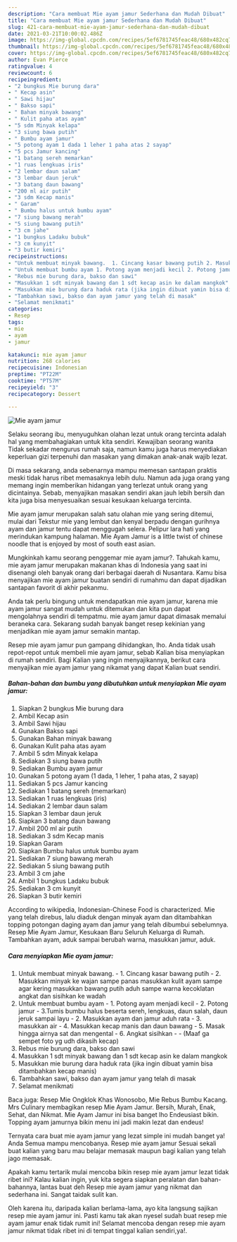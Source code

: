 ```yaml
---
description: "Cara membuat Mie ayam jamur Sederhana dan Mudah Dibuat"
title: "Cara membuat Mie ayam jamur Sederhana dan Mudah Dibuat"
slug: 421-cara-membuat-mie-ayam-jamur-sederhana-dan-mudah-dibuat
date: 2021-03-21T10:00:02.486Z
image: https://img-global.cpcdn.com/recipes/5ef6781745feac48/680x482cq70/mie-ayam-jamur-foto-resep-utama.jpg
thumbnail: https://img-global.cpcdn.com/recipes/5ef6781745feac48/680x482cq70/mie-ayam-jamur-foto-resep-utama.jpg
cover: https://img-global.cpcdn.com/recipes/5ef6781745feac48/680x482cq70/mie-ayam-jamur-foto-resep-utama.jpg
author: Evan Pierce
ratingvalue: 4
reviewcount: 6
recipeingredient:
- "2 bungkus Mie burung dara"
- " Kecap asin"
- " Sawi hijau"
- " Bakso sapi"
- " Bahan minyak bawang"
- " Kulit paha atas ayam"
- "5 sdm Minyak kelapa"
- "3 siung bawa putih"
- " Bumbu ayam jamur"
- "5 potong ayam 1 dada 1 leher 1 paha atas 2 sayap"
- "5 pcs Jamur kancing"
- "1 batang sereh memarkan"
- "1 ruas lengkuas iris"
- "2 lembar daun salam"
- "3 lembar daun jeruk"
- "3 batang daun bawang"
- "200 ml air putih"
- "3 sdm Kecap manis"
- " Garam"
- " Bumbu halus untuk bumbu ayam"
- "7 siung bawang merah"
- "5 siung bawang putih"
- "3 cm jahe"
- "1 bungkus Ladaku bubuk"
- "3 cm kunyit"
- "3 butir kemiri"
recipeinstructions:
- "Untuk membuat minyak bawang.  1. Cincang kasar bawang putih 2. Masukkan minyak ke wajan sampe panas masukkan kulit ayam sampe agar kering masukkan bawang putih aduh sampe warna kecoklatan angkat dan sisihkan ke wadah"
- "Untuk membuat bumbu ayam 1. Potong ayam menjadi kecil 2. Potong jamur 3.Tumis bumbu halus beserta sereh, lengkuas, daun salah, daun jeruk sampai layu 2. Masukkan ayam dan jamur aduh rata 3. masukkan air 4. Masukkan kecap manis dan daun bawang 5. Masak hingga airnya sat dan mengental 6. Angkat sisihkan  (Maaf ga sempet foto yg udh dikasih kecap)"
- "Rebus mie burung dara, bakso dan sawi"
- "Masukkan 1 sdt minyak bawang dan 1 sdt kecap asin ke dalam mangkok"
- "Masukkan mie burung dara haduk rata (jika ingin dibuat yamin bisa ditambahkan kecap manis)"
- "Tambahkan sawi, bakso dan ayam jamur yang telah di masak"
- "Selamat menikmati"
categories:
- Resep
tags:
- mie
- ayam
- jamur

katakunci: mie ayam jamur 
nutrition: 268 calories
recipecuisine: Indonesian
preptime: "PT22M"
cooktime: "PT57M"
recipeyield: "3"
recipecategory: Dessert

---
```



![Mie ayam jamur](https://img-global.cpcdn.com/recipes/5ef6781745feac48/680x482cq70/mie-ayam-jamur-foto-resep-utama.jpg)

Selaku seorang ibu, menyuguhkan olahan lezat untuk orang tercinta adalah hal yang membahagiakan untuk kita sendiri. Kewajiban seorang  wanita Tidak sekadar mengurus rumah saja, namun kamu juga harus menyediakan keperluan gizi terpenuhi dan masakan yang dimakan anak-anak wajib lezat.

Di masa  sekarang, anda sebenarnya mampu memesan santapan praktis meski tidak harus ribet memasaknya lebih dulu. Namun ada juga orang yang memang ingin memberikan hidangan yang terlezat untuk orang yang dicintainya. Sebab, menyajikan masakan sendiri akan jauh lebih bersih dan kita juga bisa menyesuaikan sesuai kesukaan keluarga tercinta. 

Mie ayam jamur merupakan salah satu olahan mie yang sering ditemui, mulai dari Tekstur mie yang lembut dan kenyal berpadu dengan gurihnya ayam dan jamur tentu dapat menggugah selera. Pelipur lara hati yang merindukan kampung halaman. Mie Ayam Jamur is a little twist of chinese noodle that is enjoyed by most of south east asian.

Mungkinkah kamu seorang penggemar mie ayam jamur?. Tahukah kamu, mie ayam jamur merupakan makanan khas di Indonesia yang saat ini disenangi oleh banyak orang dari berbagai daerah di Nusantara. Kamu bisa menyajikan mie ayam jamur buatan sendiri di rumahmu dan dapat dijadikan santapan favorit di akhir pekanmu.

Anda tak perlu bingung untuk mendapatkan mie ayam jamur, karena mie ayam jamur sangat mudah untuk ditemukan dan kita pun dapat mengolahnya sendiri di tempatmu. mie ayam jamur dapat dimasak memalui beraneka cara. Sekarang sudah banyak banget resep kekinian yang menjadikan mie ayam jamur semakin mantap.

Resep mie ayam jamur pun gampang dihidangkan, lho. Anda tidak usah repot-repot untuk membeli mie ayam jamur, sebab Kalian bisa menyiapkan di rumah sendiri. Bagi Kalian yang ingin menyajikannya, berikut cara menyajikan mie ayam jamur yang nikamat yang dapat Kalian buat sendiri.

<!--inarticleads1-->

##### Bahan-bahan dan bumbu yang dibutuhkan untuk menyiapkan Mie ayam jamur:

1. Siapkan 2 bungkus Mie burung dara
1. Ambil  Kecap asin
1. Ambil  Sawi hijau
1. Gunakan  Bakso sapi
1. Gunakan  Bahan minyak bawang
1. Gunakan  Kulit paha atas ayam
1. Ambil 5 sdm Minyak kelapa
1. Sediakan 3 siung bawa putih
1. Sediakan  Bumbu ayam jamur
1. Gunakan 5 potong ayam (1 dada, 1 leher, 1 paha atas, 2 sayap)
1. Sediakan 5 pcs Jamur kancing
1. Sediakan 1 batang sereh (memarkan)
1. Sediakan 1 ruas lengkuas (iris)
1. Sediakan 2 lembar daun salam
1. Siapkan 3 lembar daun jeruk
1. Siapkan 3 batang daun bawang
1. Ambil 200 ml air putih
1. Sediakan 3 sdm Kecap manis
1. Siapkan  Garam
1. Siapkan  Bumbu halus untuk bumbu ayam
1. Sediakan 7 siung bawang merah
1. Sediakan 5 siung bawang putih
1. Ambil 3 cm jahe
1. Ambil 1 bungkus Ladaku bubuk
1. Sediakan 3 cm kunyit
1. Siapkan 3 butir kemiri


According to wikipedia, Indonesian-Chinese Food is characterized. Mie yang telah direbus, lalu diaduk dengan minyak ayam dan ditambahkan topping potongan daging ayam dan jamur yang telah dibumbui sebelumnya. Resep Mie Ayam Jamur, Kesukaan Baru Seluruh Keluarga di Rumah. Tambahkan ayam, aduk sampai berubah warna, masukkan jamur, aduk. 

<!--inarticleads2-->

##### Cara menyiapkan Mie ayam jamur:

1. Untuk membuat minyak bawang.  - 1. Cincang kasar bawang putih - 2. Masukkan minyak ke wajan sampe panas masukkan kulit ayam sampe agar kering masukkan bawang putih aduh sampe warna kecoklatan angkat dan sisihkan ke wadah
1. Untuk membuat bumbu ayam - 1. Potong ayam menjadi kecil - 2. Potong jamur - 3.Tumis bumbu halus beserta sereh, lengkuas, daun salah, daun jeruk sampai layu - 2. Masukkan ayam dan jamur aduh rata - 3. masukkan air - 4. Masukkan kecap manis dan daun bawang - 5. Masak hingga airnya sat dan mengental - 6. Angkat sisihkan -  - (Maaf ga sempet foto yg udh dikasih kecap)
1. Rebus mie burung dara, bakso dan sawi
1. Masukkan 1 sdt minyak bawang dan 1 sdt kecap asin ke dalam mangkok
1. Masukkan mie burung dara haduk rata (jika ingin dibuat yamin bisa ditambahkan kecap manis)
1. Tambahkan sawi, bakso dan ayam jamur yang telah di masak
1. Selamat menikmati


Baca juga: Resep Mie Ongklok Khas Wonosobo, Mie Rebus Bumbu Kacang. Mrs Culinary membagikan resep Mie Ayam Jamur. Bersih, Murah, Enak, Sehat, dan Nikmat. Mie Ayam Jamur ini bisa banget lho Endeusiast bikin. Topping ayam jamurnya bikin menu ini jadi makin lezat dan endeus! 

Ternyata cara buat mie ayam jamur yang lezat simple ini mudah banget ya! Anda Semua mampu mencobanya. Resep mie ayam jamur Sesuai sekali buat kalian yang baru mau belajar memasak maupun bagi kalian yang telah jago memasak.

Apakah kamu tertarik mulai mencoba bikin resep mie ayam jamur lezat tidak ribet ini? Kalau kalian ingin, yuk kita segera siapkan peralatan dan bahan-bahannya, lantas buat deh Resep mie ayam jamur yang nikmat dan sederhana ini. Sangat taidak sulit kan. 

Oleh karena itu, daripada kalian berlama-lama, ayo kita langsung sajikan resep mie ayam jamur ini. Pasti kamu tak akan nyesel sudah buat resep mie ayam jamur enak tidak rumit ini! Selamat mencoba dengan resep mie ayam jamur nikmat tidak ribet ini di tempat tinggal kalian sendiri,ya!.

